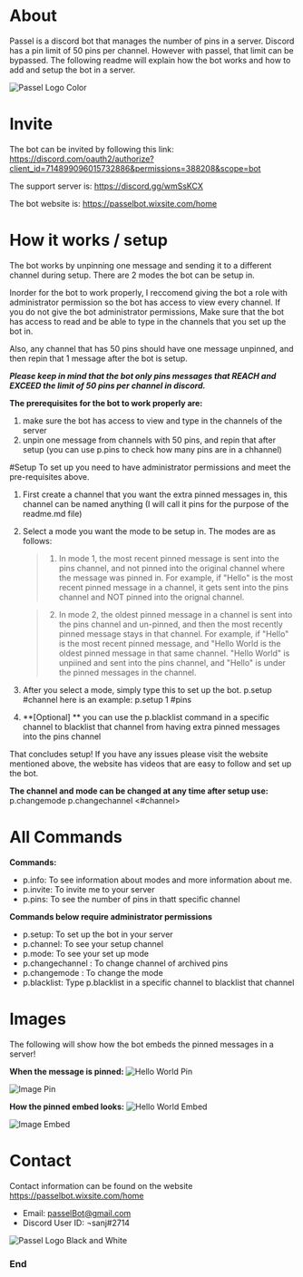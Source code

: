 # About
Passel is a discord bot that manages the number of pins in a server. Discord has a pin limit of 50 pins per channel. However with passel, that limit can be bypassed. The following readme will explain how the bot works and how to add and setup the bot in a server.

![Passel Logo Color](https://github.com/sanjana0109/PasselBot/blob/master/PasselColorSmall.png)

# Invite
The bot can be invited by following this link: https://discord.com/oauth2/authorize?client_id=714899096015732886&permissions=388208&scope=bot 

The support server is: https://discord.gg/wmSsKCX 

The bot website is: https://passelbot.wixsite.com/home

# How it works / setup
The bot works by unpinning one message and sending it to a different channel during setup. There are 2 modes the bot can be setup in. 

Inorder for the bot to work properly, I reccomend giving the bot a role with administrator permission so the bot has access to view every channel. If you do not give the bot administrator permissions, Make sure that the bot has access to read and be able to type in the channels that you set up the bot in.

Also, any channel that has 50 pins should have one message unpinned, and then repin that 1 message after the bot is setup.

***Please keep in mind that the bot only pins messages that REACH and EXCEED the limit of 50 pins per channel in discord.***

**The prerequisites for the bot to work properly are:**
1. make sure the bot has access to view and type in the channels of the server
2. unpin one message from channels with 50 pins, and repin that after setup (you can use p.pins to check how many pins are in a chhannel)

#Setup
To set up you need to have administrator permissions and meet the pre-requisites above.

1. First create a channel that you want the extra pinned messages in, this channel can be named anything (I will call it pins for the purpose of the readme.md file)

2. Select a mode you want the mode to be setup in. The modes are as follows:

	> 1. In mode 1, the most recent pinned message is sent into the pins channel, and not pinned into the original channel where the message was pinned in. For example, if "Hello" is the most recent pinned message in a channel, it gets sent into the pins channel and NOT pinned into the orignal channel.

	> 2. In mode 2, the oldest pinned message in a channel is sent into the pins channel and un-pinned, and then the most recently pinned message stays in that channel. For example, if "Hello" is the most recent pinned message, and "Hello World is the oldest pinned message in that same channel. "Hello World" is unpiined and sent into the pins channel, and "Hello" is under the pinned messages in the channel.

3. After you select a mode, simply type this to set up the bot. 
		p.setup <mode> #channel
here is an example:
		p.setup 1 #pins

4. **[Optional] ** you can use the p.blacklist command in a specific channel to blacklist that channel from having extra pinned messages into the pins channel

That concludes setup! If you have any issues please visit the website mentioned above, the website has videos that are easy to follow and set up the bot.

**The channel and mode can be changed at any time after setup use:**
		p.changemode <mode>
		p.changechannel <#channel>

# All Commands
**Commands:**
- p.info: To see information about modes and more information about me.
- p.invite: To invite me to your server
- p.pins: To see the number of pins in thatt specific channel

**Commands below require administrator permissions**
- p.setup: To set up the bot in your server
- p.channel: To see your setup channel
- p.mode: To see your set up mode
- p.changechannel <channel>: To change channel of archived pins
- p.changemode <mode>: To change the mode
- p.blacklist: Type p.blacklist in a specific channel to blacklist that channel

# Images
The following will show how the bot embeds the pinned messages in a server!

**When the message is pinned:**
![Hello World Pin](https://github.com/sanjana0109/PasselBot/blob/master/HelloWorldPin.png)

![Image Pin](https://github.com/sanjana0109/PasselBot/blob/master/ImagePin.png)

**How the pinned embed looks:**
![Hello World Embed](https://github.com/sanjana0109/PasselBot/blob/master/HelloWorldEmbed.png)

![Image Embed](https://github.com/sanjana0109/PasselBot/blob/master/ImageEmbed.png)

# Contact
Contact information can be found on the website https://passelbot.wixsite.com/home
- Email: passelBot@gmail.com
- Discord User ID: ¬sanj#2714

![Passel Logo Black and White](https://github.com/sanjana0109/PasselBot/blob/master/PasselBandWSmall.png)

### End
